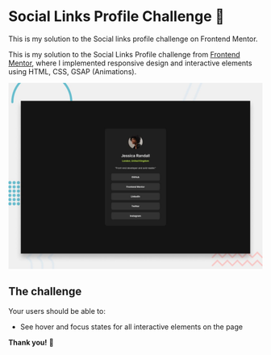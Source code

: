 # Social Links Profile Challenge 👋

This is my solution to the Social links profile challenge on Frontend Mentor.

This is my solution to the Social Links Profile challenge from [Frontend Mentor](https://www.frontendmentor.io), where I implemented responsive design and interactive elements using HTML, CSS, GSAP (Animations).

![Design preview for the Social links profile coding challenge](./preview.jpg)


## The challenge


Your users should be able to: 

- See hover and focus states for all interactive elements on the page


**Thank you!** 🚀
